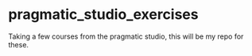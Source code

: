 # pragmatic_studio_exercises
Taking a few courses from the pragmatic studio, this will be my repo for these. 
